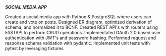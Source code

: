 ***SOCIAL MEDIA APP***

Created a social media app with Python & PostgreSQL where users can create and vote on posts. 
Designed ER diagram, optimized derivation of schema, and normalized it to BCNF. 
Created REST API's with routers using FASTAPI to perform CRUD operations. 
Implementated OAuth 2.0 based user authentication with JWT's and password hashing. 
Performed request and response schema validation with pydantic. 
Implemented unit tests with pytest by leveraging fixtures.
